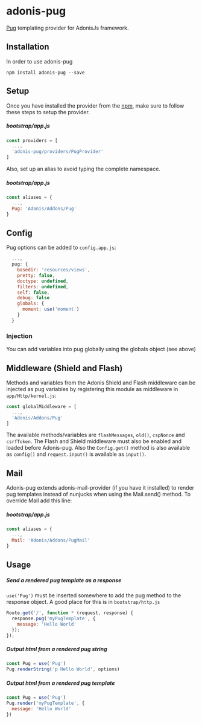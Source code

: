 # adonis-pug

[Pug](https://github.com/pugjs/pug) templating provider for AdonisJs framework.

## Installation

In order to use adonis-pug

```
npm install adonis-pug --save
```

## Setup

Once you have installed the provider from the [npm](https://npmjs.org/packages/adonis-pug), make sure to follow these steps to setup the provider.

##### bootstrap/app.js

```javascript
const providers = [
  ...,
  'adonis-pug/providers/PugProvider'
]
```

Also, set up an alias to avoid typing the complete namespace.

##### bootstrap/app.js
```javascript
const aliases = {
  ...,
  Pug: 'Adonis/Addons/Pug'
}
```

## Config

Pug options can be added to `config.app.js`:

```javascript
  ...,
  pug: {
    basedir: 'resources/views',
    pretty: false,
    doctype: undefined,
    filters: undefined,
    self: false,
    debug: false
    globals: {
      moment: use('moment')
    }
  }
```

### Injection

You can add variables into pug globally using the globals object (see above)

## Middleware (Shield and Flash)

Methods and variables from the Adonis Shield and Flash middleware can be injected as pug variables by registering this module as middleware in `app/Http/kernel.js`:

```javascript
const globalMiddleware = [
  ...,
  'Adonis/Addons/Pug'
]
```

The available methods/variables are `flashMessages`, `old()`, `cspNonce` and `csrfToken`. The Flash and Shield middleware must also be enabled and loaded before Adonis-pug. Also the `Config.get()` method is also available as `config()` and `request.input()` is available as `input()`.

## Mail

Adonis-pug extends adonis-mail-provider (if you have it installed) to render pug templates instead of nunjucks when using the Mail.send() method. To override Mail add this line:

##### bootstrap/app.js
```javascript
const aliases = {
  ...,
  Mail: 'Adonis/Addons/PugMail'
}
``` 

## Usage

##### Send a rendered pug template as a response
`use('Pug')` must be inserted somewhere to add the pug method to the response object. A good place for this is in `bootstrap/http.js`

```javascript
Route.get('/', function * (request, response) {
  response.pug('myPugTemplate', {
    message: 'Hello World'
  });
});
```

##### Output html from a rendered pug string
```javascript
const Pug = use('Pug')
Pug.renderString('p Hello World', options)
```

##### Output html from a rendered pug template
```javascript
const Pug = use('Pug')
Pug.render('myPugTemplate', {
  message: 'Hello World'
})
```
